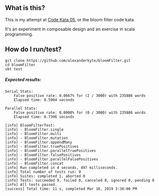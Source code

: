 What is this?
----------------

This is my attempt at [Code Kata 05](http://codekata.com/kata/kata05-bloom-filters/), or the bloom filter
code kata.

It's an experiment in composable design and an exercise in scala programming.

How do I run/test?
----------------

```
git clone https://github.com/alexanderkyte/bloomFilter.git
cd bloomFilter
sbt test
```

##### Expected results:

```
Serial Stats:
	False positive rate: 0.0667% for (2 / 3000) with 235886 words
	Elapsed time: 0.5904 seconds

Parallel Stats:
	False positive rate: 0.0000% for (0 / 3000) with 235886 words
	Elapsed time: 0.7306 seconds

[info] BloomFilterTest:
[info] - BloomFilter.single
[info] - BloomFilter.multi
[info] - BloomFilter.mutation
[info] - BloomFilter.appendMany
[info] - BloomFilter.truePositives
[info] - BloomFilter.parallelTruePositives
[info] - BloomFilter.falsePositives
[info] - BloomFilter.parallelFalsePositives
[info] - BloomFilter.concat
[info] Run completed in 4 seconds, 497 milliseconds.
[info] Total number of tests run: 9
[info] Suites: completed 1, aborted 0
[info] Tests: succeeded 9, failed 0, canceled 0, ignored 0, pending 0
[info] All tests passed.
[success] Total time: 11 s, completed Mar 16, 2019 3:38:00 PM
```
